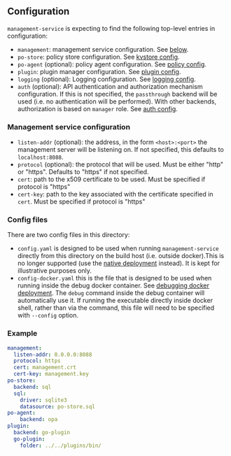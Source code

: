 ## Configuration

`management-service` is expecting to find the following top-level entries in
configuration:

- `management`: management service configuration. See [below](#management-service-configuration).
- `po-store`: policy store configuration. See [kvstore config](/kvstore/README.md#Configuration).
- `po-agent` (optional): policy agent configuration. See [policy config](/policy/README.md#Configuration).
- `plugin`: plugin manager configuration. See [plugin config](/vts/pluginmanager/README.md#Configuration).
- `logging` (optional): Logging configuration. See [logging config](/vts/log/README.md#Configuration).
- `auth` (optional): API authentication and authorization mechanism
  configuration. If this is not specified, the `passthrough` backend will be
  used (i.e. no authentication will be performed). With other backends,
  authorization is based on `manager` role. See [auth
  config](/auth/README.md#Configuration).

### Management service configuration

- `listen-addr` (optional): the address, in the form `<host>:<port>` the
  management server will be listening on. If not specified, this defaults to
  `localhost:8088`.
- `protocol` (optional): the protocol that will be used. Must be either "http" or "https". Defaults to "https" if not specified.
- `cert`: path to the x509 certificate to be used. Must be specified if protocol is "https"
- `cert-key`: path to the key associated with the certificate specified in `cert`. Must be specified if protocol is "https"

### Config files

There are two config files in this directory:

- `config.yaml` is designed to be used when running `management-service`
  directly from this directory on the build host (i.e. outside docker).This is
  no longer supported (use the [native
  deployment](../../../deployments/native/README.md) instead). It is kept for
  illustrative purposes only.
- `config-docker.yaml` this is the file that is designed to be used when running
  inside the debug docker container. See [debugging docker
  deployment](/deployments/docker/README.md#Debugging). The `debug` command
  inside the debug container will automatically use it. If running the
  executable directly inside docker shell, rather than via the command, this
  file will need to be specified with `--config` option.

### Example

```yaml
management:
  listen-addr: 0.0.0.0:8088
  protocol: https
  cert: management.crt
  cert-key: management.key
po-store:
  backend: sql
  sql:
    driver: sqlite3
    datasource: po-store.sql
po-agent:
    backend: opa
plugin:
  backend: go-plugin
  go-plugin:
    folder: ../../plugins/bin/
```
